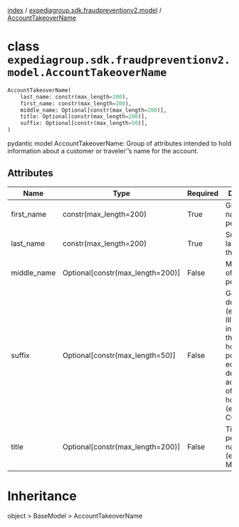 [index](index.md) /
[expediagroup.sdk.fraudpreventionv2.model](expediagroup.sdk.fraudpreventionv2.model.md)
/ [AccountTakeoverName](AccountTakeoverName.md)

# class `expediagroup.sdk.fraudpreventionv2.model.AccountTakeoverName`

```python
AccountTakeoverName(
    last_name: constr(max_length=200),
    first_name: constr(max_length=200),
    middle_name: Optional[constr(max_length=200)],
    title: Optional[constr(max_length=200)],
    suffix: Optional[constr(max_length=50)],
)
```

pydantic model AccountTakeoverName: Group of attributes intended to hold
information about a customer or traveler’’s name for the account.

## Attributes

| Name        | Type                               | Required | Description                                                                                                                                                                      |
| ----------- | ---------------------------------- | -------- | -------------------------------------------------------------------------------------------------------------------------------------------------------------------------------- |
| first_name  | constr(max_length=200)             | True     | Given, or first name, of the person.                                                                                                                                             |
| last_name   | constr(max_length=200)             | True     | Surname, or last name, of the person.                                                                                                                                            |
| middle_name | Optional\[constr(max_length=200)\] | False    | Middle name of the person.                                                                                                                                                       |
| suffix      | Optional\[constr(max_length=50)\]  | False    | Generational designations (e.g. Sr, Jr, III) or values indicate that the individual holds a position, educational degree, accreditation, office, or honor (e.g. PhD, CCNA, OBE). |
| title       | Optional\[constr(max_length=200)\] | False    | Title of the person for name (e.g. Mr., Ms. etc).                                                                                                                                |

# Inheritance

object > BaseModel > AccountTakeoverName

